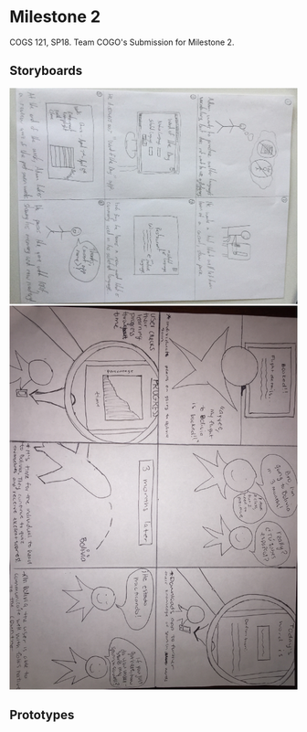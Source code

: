 # Milestone 2
COGS 121, SP18.
Team COGO's Submission for Milestone 2.

## Storyboards
![1](Milestone_2/Storyboards/1.jpg)
![2](Milestone_2/Storyboards/2.JPG)

## Prototypes
